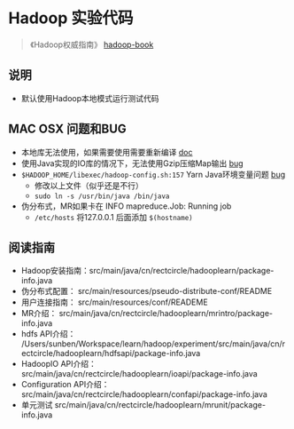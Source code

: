# Hadoop 实验代码

> 《Hadoop权威指南》
> [hadoop-book](https://github.com/tomwhite/hadoop-book.git)

## 说明

* 默认使用Hadoop本地模式运行测试代码

## MAC OSX 问题和BUG

* 本地库无法使用，如果需要使用需要重新编译 [doc](http://hadoop.apache.org/docs/current/hadoop-project-dist/hadoop-common/NativeLibraries.html)
* 使用Java实现的IO库的情况下，无法使用Gzip压缩Map输出 [bug](https://jira.apache.org/jira/browse/HADOOP-11334)
* `$HADOOP_HOME/libexec/hadoop-config.sh:157` Yarn Java环境变量问题 [bug](https://stackoverflow.com/questions/33968422/bin-bash-bin-java-no-such-file-or-directory)
  * 修改以上文件（似乎还是不行）
  * `sudo ln -s /usr/bin/java /bin/java`
* 伪分布式，MR如果卡在 INFO mapreduce.Job: Running job
  * `/etc/hosts` 将127.0.0.1 后面添加 `$(hostname)`

## 阅读指南

* Hadoop安装指南：src/main/java/cn/rectcircle/hadooplearn/package-info.java
* 伪分布式配置： src/main/resources/pseudo-distribute-conf/README
* 用户连接指南： src/main/resources/conf/READEME
* MR介绍： src/main/java/cn/rectcircle/hadooplearn/mrintro/package-info.java
* hdfs API介绍： /Users/sunben/Workspace/learn/hadoop/experiment/src/main/java/cn/rectcircle/hadooplearn/hdfsapi/package-info.java
* HadoopIO API介绍： src/main/java/cn/rectcircle/hadooplearn/ioapi/package-info.java
* Configuration API介绍： src/main/java/cn/rectcircle/hadooplearn/confapi/package-info.java
* 单元测试 src/main/java/cn/rectcircle/hadooplearn/mrunit/package-info.java
